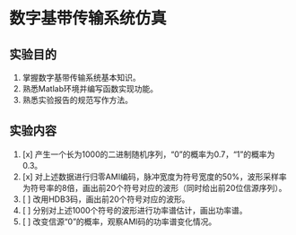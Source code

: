 # 数字基带传输系统仿真

## 实验目的

1. 掌握数字基带传输系统基本知识。
2. 熟悉Matlab环境并编写函数实现功能。
3. 熟悉实验报告的规范写作方法。

## 实验内容

1. [x] 产生一个长为1000的二进制随机序列，“0”的概率为0.7，“1”的概率为0.3。
2. [x] 对上述数据进行归零AMI编码，脉冲宽度为符号宽度的50%，波形采样率为符号率的8倍，画出前20个符号对应的波形（同时给出前20位信源序列）。
3. [ ] 改用HDB3码，画出前20个符号对应的波形。
4. [ ] 分别对上述1000个符号的波形进行功率谱估计，画出功率谱。
5. [ ] 改变信源“0”的概率，观察AMI码的功率谱变化情况。
